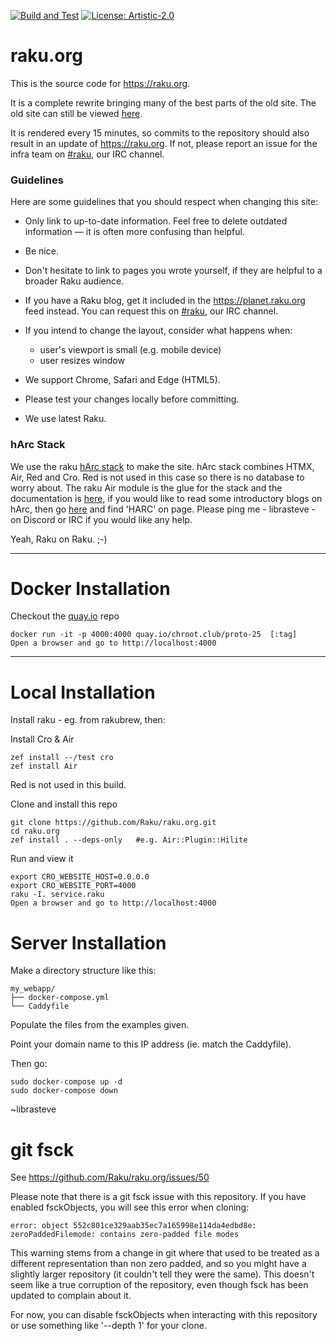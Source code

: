 [![Build and Test](https://github.com/Raku/raku.org/actions/workflows/ci.yml/badge.svg)](https://github.com/Raku/raku.org/actions/workflows/ci.yml)
[![License: Artistic-2.0](https://img.shields.io/badge/License-Artistic%202.0-0298c3.svg)](https://opensource.org/licenses/Artistic-2.0)

# raku.org
This is the source code for <https://raku.org>.

It is a complete rewrite bringing many of the best parts of the old site. The old site can still be viewed [here](https://web.archive.org/web/20250821232603/https://raku.org/).

It is rendered every 15 minutes, so commits to the repository should also result in an update of <https://raku.org>. If not, please report an issue for the infra team on [#raku](https://raku.org/community/irc), our IRC channel.

### Guidelines
Here are some guidelines that you should respect when changing this site:

* Only link to up-to-date information. Feel free to delete outdated information — it is often more confusing than helpful.

* Be nice.

* Don't hesitate to link to pages you wrote yourself, if they are helpful to a broader Raku audience.

* If you have a Raku blog, get it included in the https://planet.raku.org feed instead. You can request this on [#raku](https://raku.org/community/irc), our IRC channel.

* If you intend to change the layout, consider what happens when:

    - user's viewport is small (e.g. mobile device)
    - user resizes window

* We support Chrome, Safari and Edge (HTML5).

* Please test your changes locally before committing.

* We use latest Raku.

### hArc Stack
We use the raku [hArc stack](https://harcstack.org) to make the site. hArc stack combines HTMX, Air, Red and Cro. Red is not used in this case so there is no database to worry about. The raku Air module is the glue for the stack and the documentation is [here](https://librasteve.github.io/Air/), if you would like to read some introductory blogs on hArc, then go [here](https://rakujourney.wordpress.com/all-posts/) and find 'HARC' on page. Please ping me - librasteve - on Discord or IRC if you would like any help.

Yeah, Raku on Raku. ;-)

---

# Docker Installation

Checkout the [quay.io](https://quay.io/repository/chroot.club/proto-25?tab=tags&tag=latest) repo 

```
docker run -it -p 4000:4000 quay.io/chroot.club/proto-25  [:tag]
Open a browser and go to http://localhost:4000
```

---

# Local Installation

Install raku - eg. from rakubrew, then:

Install Cro & Air

```
zef install --/test cro
zef install Air
```

Red is not used in this build.

Clone and install this repo

```
git clone https://github.com/Raku/raku.org.git
cd raku.org
zef install . --deps-only   #e.g. Air::Plugin::Hilite
```

Run and view it

```
export CRO_WEBSITE_HOST=0.0.0.0
export CRO_WEBSITE_PORT=4000
raku -I. service.raku
Open a browser and go to http://localhost:4000
```

# Server Installation

Make a directory structure like this:

```
my_webapp/
├── docker-compose.yml
└── Caddyfile
```

Populate the files from the examples given.

Point your domain name to this IP address (ie. match the Caddyfile).

Then go:

```
sudo docker-compose up -d
sudo docker-compose down
```

~librasteve

# git fsck

See https://github.com/Raku/raku.org/issues/50

Please note that there is a git fsck issue with this repository. If you have
enabled fsckObjects, you will see this error when cloning:

```
error: object 552c801ce329aab35ec7a165998e114da4edbd8e: zeroPaddedFilemode: contains zero-padded file modes
```

This warning stems from a change in git where that used to be treated as a
different representation than non zero padded, and so you might have a
slightly larger repository (it couldn't tell they were the same). This doesn't
seem like a true corruption of the repository, even though fsck has been
updated to complain about it.

For now, you can disable fsckObjects when interacting with this repository
or use something like '--depth 1' for your clone.

